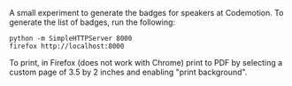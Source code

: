 A small experiment to generate the badges for speakers at Codemotion. To generate the list of badges, run the following:

```
python -m SimpleHTTPServer 8000
firefox http://localhost:8000
```

To print, in Firefox (does not work with Chrome) print to PDF by selecting a custom page of 3.5 by 2 inches and enabling "print background". 